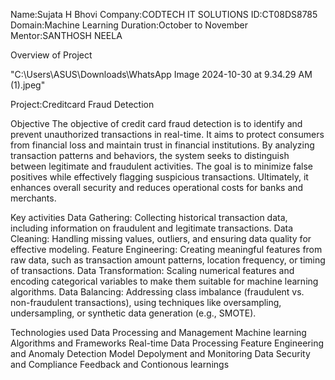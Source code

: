 Name:Sujata H Bhovi
Company:CODTECH IT SOLUTIONS
ID:CT08DS8785
Domain:Machine Learning
Duration:October to November
Mentor:SANTHOSH NEELA

Overview of Project



"C:\Users\ASUS\Downloads\WhatsApp Image 2024-10-30 at 9.34.29 AM (1).jpeg"

Project:Creditcard Fraud Detection

Objective
The objective of credit card fraud detection is to identify and prevent unauthorized transactions in real-time. It aims to protect consumers from financial loss and maintain trust in financial institutions. By analyzing transaction patterns and behaviors, the system seeks to distinguish between legitimate and fraudulent activities. The goal is to minimize false positives while effectively flagging suspicious transactions. Ultimately, it enhances overall security and reduces operational costs for banks and merchants.

Key activities
Data Gathering: Collecting historical transaction data, including information on fraudulent and legitimate transactions. Data Cleaning: Handling missing values, outliers, and ensuring data quality for effective modeling. Feature Engineering: Creating meaningful features from raw data, such as transaction amount patterns, location frequency, or timing of transactions. Data Transformation: Scaling numerical features and encoding categorical variables to make them suitable for machine learning algorithms. Data Balancing: Addressing class imbalance (fraudulent vs. non-fraudulent transactions), using techniques like oversampling, undersampling, or synthetic data generation (e.g., SMOTE).

Technologies used
Data Processing and Management Machine learning Algorithms and Frameworks Real-time Data Processing Feature Engineering and Anomaly Detection Model Depolyment and Monitoring Data Security and Compliance Feedback and Contionous learnings
